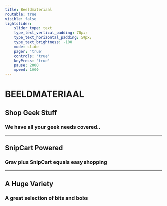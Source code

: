 ```yaml
---
title: Beeldmateriaal
routable: true
visible: false
lightslider:
    slider_type: text
    type_text_vertical_padding: 70px;
    type_text_horizontal_padding: 50px;
    type_text_brightness: -100
    mode: slide
    pager: 'true'
    controls: 'true'
    keyPress: 'true'
    pause: 2000
    speed: 1000
---
```


# BEELDMATERIAAL

## Shop Geek Stuff
### We have all your **geek** needs covered..
___
## SnipCart Powered
### **Grav** plus **SnipCart** equals easy shopping
___
## A Huge Variety
### A great selection of **bits** and **bobs**
